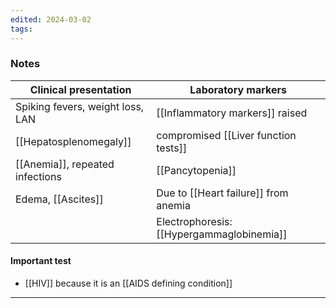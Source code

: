 ```yaml
---
edited: 2024-03-02
tags:
---
```

### Notes

| Clinical presentation            | Laboratory markers                        |
| -------------------------------- | ----------------------------------------- |
| Spiking fevers, weight loss, LAN | [[Inflammatory markers]] raised           |
| [[Hepatosplenomegaly]]           | compromised [[Liver function tests]]      |
| [[Anemia]], repeated infections  | [[Pancytopenia]]                          |
| Edema, [[Ascites]]               | Due to [[Heart failure]] from anemia      |
|                                  | Electrophoresis: [[Hypergammaglobinemia]] |
#### Important test
- [[HIV]] because it is an [[AIDS defining condition]] 

---
